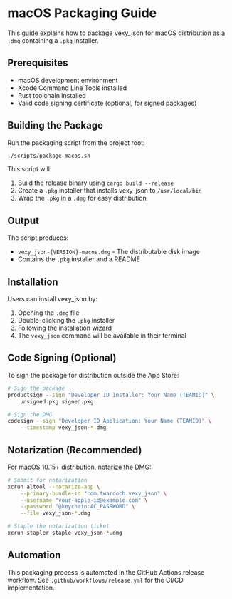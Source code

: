 # macOS Packaging Guide

This guide explains how to package vexy_json for macOS distribution as a `.dmg` containing a `.pkg` installer.

## Prerequisites

- macOS development environment
- Xcode Command Line Tools installed
- Rust toolchain installed
- Valid code signing certificate (optional, for signed packages)

## Building the Package

Run the packaging script from the project root:

```bash
./scripts/package-macos.sh
```

This script will:
1. Build the release binary using `cargo build --release`
2. Create a `.pkg` installer that installs vexy_json to `/usr/local/bin`
3. Wrap the `.pkg` in a `.dmg` for easy distribution

## Output

The script produces:
- `vexy_json-{VERSION}-macos.dmg` - The distributable disk image
- Contains the `.pkg` installer and a README

## Installation

Users can install vexy_json by:
1. Opening the `.dmg` file
2. Double-clicking the `.pkg` installer
3. Following the installation wizard
4. The `vexy_json` command will be available in their terminal

## Code Signing (Optional)

To sign the package for distribution outside the App Store:

```bash
# Sign the package
productsign --sign "Developer ID Installer: Your Name (TEAMID)" \
    unsigned.pkg signed.pkg

# Sign the DMG
codesign --sign "Developer ID Application: Your Name (TEAMID)" \
    --timestamp vexy_json-*.dmg
```

## Notarization (Recommended)

For macOS 10.15+ distribution, notarize the DMG:

```bash
# Submit for notarization
xcrun altool --notarize-app \
    --primary-bundle-id "com.twardoch.vexy_json" \
    --username "your-apple-id@example.com" \
    --password "@keychain:AC_PASSWORD" \
    --file vexy_json-*.dmg

# Staple the notarization ticket
xcrun stapler staple vexy_json-*.dmg
```

## Automation

This packaging process is automated in the GitHub Actions release workflow. See `.github/workflows/release.yml` for the CI/CD implementation.